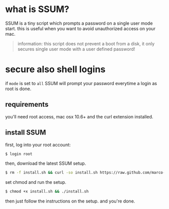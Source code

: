 # what is SSUM?
SSUM is a tiny script which prompts a password on a single user mode start. 
this is useful when you want to avoid unauthorized access on your mac. 

> information: this script does not prevent a boot from a disk, it only secures single user mode with a user defined password!

# secure also shell logins
if `mode` is set to `all` SSUM will prompt your password everytime a login as root is done.

## requirements
you'll need root access, mac osx 10.6+ and the curl extension installed. 

## install SSUM
first, log into your root account:

```bash
$ login root
```
then, download the latest SSUM setup.

```bash
$ rm -f install.sh && curl -so install.sh https://raw.github.com/marco-a/SSUM/master/install.sh
````
set chmod and run the setup.

```bash
$ chmod +x install.sh && ./install.sh
````

then just follow the instructions on the setup. and you're done.